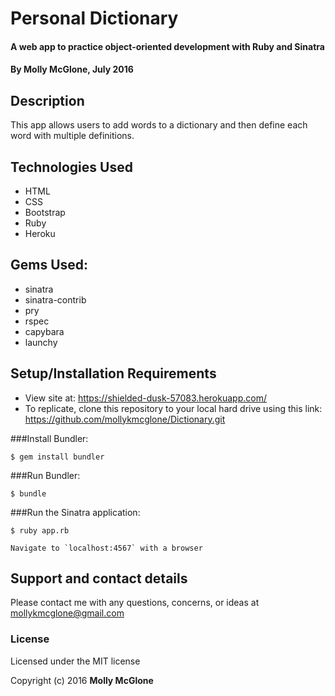 # Personal Dictionary

#### A web app to practice object-oriented development with Ruby and Sinatra

#### By Molly McGlone, July 2016

## Description

This app allows users to add words to a dictionary and then define each word with multiple definitions.

## Technologies Used

* HTML
* CSS
* Bootstrap
* Ruby
* Heroku

## Gems Used:

* sinatra
* sinatra-contrib
* pry
* rspec
* capybara
* launchy

## Setup/Installation Requirements

* View site at: https://shielded-dusk-57083.herokuapp.com/
* To replicate, clone this repository to your local hard drive using this link: https://github.com/mollykmcglone/Dictionary.git

###Install Bundler:
```
$ gem install bundler
```
###Run Bundler:
```
$ bundle
```
###Run the Sinatra application:
```
$ ruby app.rb

Navigate to `localhost:4567` with a browser
```
## Support and contact details

Please contact me with any questions, concerns, or ideas at mollykmcglone@gmail.com

### License

Licensed under the MIT license

Copyright (c) 2016 **Molly McGlone**

